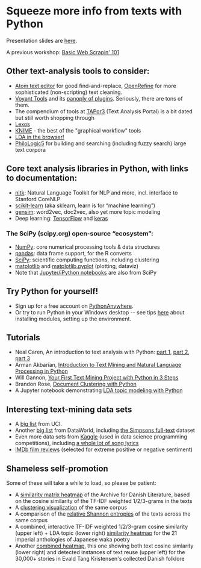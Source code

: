 # Squeeze more info from texts with Python

Presentation slides are [here](https://docs.google.com/presentation/d/1klBvWJloXl5pwy6zZGuxZcn5lCQqLLNPz2lEPkU9gC4/edit?usp=sharing).

A previous workshop: [Basic Web Scrapin' 101](https://sandbox.idre.ucla.edu/sandbox/basic-web-scrapin-101)

## Other text-analysis tools to consider:
- [Atom text editor](https://atom.io/) for good find-and-replace, [OpenRefine](http://openrefine.org/) for more sophisticated (non-scripting) text cleaning.
- [Voyant Tools](https://voyant-tools.org/) and its [panoply of plugins](http://voyant-tools.org/docs/#!/guide/tools). Seriously, there are tons of them.
- The compendium of tools at [TAPor3](http://tapor.ca/tools) (Text Analysis Portal) is a bit dated but still worth shopping through
- [Lexos](http://lexos.wheatoncollege.edu/upload)
- [KNIME](https://www.knime.com/knime-analytics-platform) - the best of the "graphical workflow" tools
- [LDA in the browser!](https://mimno.infosci.cornell.edu/jsLDA/)
- [PhiloLogic5](https://github.com/ARTFL-Project/PhiloLogic5) for building and searching (including fuzzy search) large text corpora

## Core text analysis libraries in Python, with links to documentation:
- [nltk](http://www.nltk.org/): Natural Language Toolkit for NLP and more, incl. interface to Stanford CoreNLP
- [scikit-learn](http://scikit-learn.org/) (aka sklearn, learn is for “machine learning”)
- [gensim](https://radimrehurek.com/gensim/): word2vec, doc2vec, also yet more topic modeling
- Deep learning: [TensorFlow](https://www.tensorflow.org/) and [keras](https://keras.io/)

### The SciPy (scipy.org) open-source “ecosystem”:
- [NumPy](http://www.numpy.org/): core numerical processing tools & data structures
- [pandas](https://pandas.pydata.org/): data frame support, for the R converts
- [SciPy](https://docs.scipy.org/doc/scipy/reference/): scientific computing functions, including clustering
- [matplotlib](https://matplotlib.org/) and [matplotlib.pyplot](https://matplotlib.org/api/pyplot_summary.html) (plotting, dataviz)
- Note that [Jupyter/iPython notebooks](https://jupyter-notebook.readthedocs.io/en/stable/) are also from SciPy

## Try Python for yourself!

- Sign up for a free account on [PythonAnywhere](https://www.pythonanywhere.com).
- Or try to run Python in your Windows desktop -- see tips [here](http://docs.python-guide.org/en/latest/starting/install3/win/) about installing modules, setting up the environment.

## Tutorials

- Neal Caren, An introduction to text analysis with Python: [part 1](http://nealcaren.web.unc.edu/an-introduction-to-text-analysis-with-python-part-1/), [part 2](http://nealcaren.web.unc.edu/an-introduction-to-text-analysis-with-python-part-2/), [part 3](http://nealcaren.web.unc.edu/an-introduction-to-text-analysis-with-python-part-3/)
- Arman Akbarian, [Introduction to Text Mining and Natural Language Processing in Python](http://www.akbarian.org/notes/text-mining-nlp-python/)
- Will Gannon, [Your First Text Mining Project with Python in 3 Steps](http://blog.aylien.com/first-text-mining-project-python-3-steps/)
- Brandon Rose, [Document Clustering with Python](http://brandonrose.org/clustering)
- A Jupyter notebook demonstrating [LDA topic modeling with Python](https://nbviewer.jupyter.org/github/jinmanz/machine-learning/blob/master/Topic%20modelling%20-%20Interactive%20visualization%20%26%20topic%20distribution%20visualization%20%28three%20ebooks%20from%20Gutenburg%29.ipynb#topic=0&lambda=1&term=)

## Interesting text-mining data sets

- A [big list](https://archive.ics.uci.edu/ml/datasets.html?&type=text&view=table) from UCI.
- Another [big list](https://data.world/datasets/text-mining) from DataWorld, including [the Simpsons full-text](https://data.world/data-society/the-simpsons-by-the-data) dataset
- Even more data sets from [Kaggle](https://www.kaggle.com/datasets?sortBy=relevance&group=featured&search=text) (used in data science programming competitions), including [a whole lot of song lyrics](https://www.kaggle.com/mousehead/songlyrics)
- [IMDb film reviews](http://ai.stanford.edu/~amaas/data/sentiment/) (selected for extreme positive or negative sentiment)

## Shameless self-promotion

Some of these will take a while to load, so please be patient:

- A [similarity matrix heatmap](http://babylon.library.ucla.edu/~broadwell/adl_sim/simmap.html) of the Archive for Danish Literature, based on the cosine similarity of the TF-IDF weighted 1/2/3-grams in the texts
- A [clustering visualization](http://babylon.library.ucla.edu/~broadwell/corpusmaps/scandinavian/AfDL_similarity_clusters.html) of the same corpus
- A comparison of the [relative Shannon entropies](http://babylon.library.ucla.edu/~broadwell/corpusmaps/scandinavian/AfDL_entropy.html) of the texts across the same corpus
- A combined, interactive TF-IDF weighted 1/2/3-gram cosine similarity (upper left) + LDA topic (lower right) [similarity heatmap](http://babylon.library.ucla.edu/~broadwell/waka/mergedmap.html) for the 21 imperial anthologies of Japanese waka poetry
- Another [combined heatmap](http://etkspace.scandinavian.ucla.edu/~broadwell/etksim/itextmap.html), this one showing both text cosine simlarity (lower right) and detected instances of text reuse (upper left) for the 30,000+ stories in Evald Tang Kristensen's collected Danish folklore
